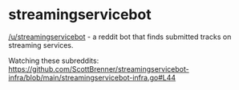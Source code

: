# streamingservicebot
[/u/streamingservicebot](https://old.reddit.com/user/streamingservicebot) - a reddit bot that finds submitted tracks on streaming services.

Watching these subreddits: https://github.com/ScottBrenner/streamingservicebot-infra/blob/main/streamingservicebot-infra.go#L44
